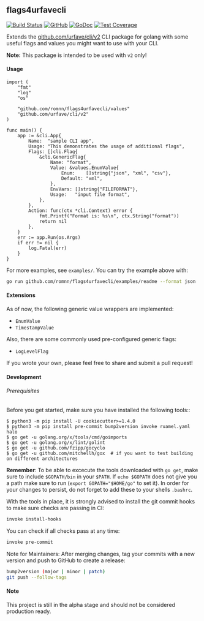 ## flags4urfavecli

[![Build Status](https://github.com/romnn/flags4urfavecli/workflows/test/badge.svg)](https://github.com/romnn/flags4urfavecli/actions)
[![GitHub](https://img.shields.io/github/license/romnn/flags4urfavecli)](https://github.com/romnn/flags4urfavecli)
[![GoDoc](https://godoc.org/github.com/romnn/flags4urfavecli?status.svg)](https://godoc.org/github.com/romnn/flags4urfavecli)
[![Test Coverage](https://codecov.io/gh/romnn/flags4urfavecli/branch/master/graph/badge.svg)](https://codecov.io/gh/romnn/flags4urfavecli)

Extends the [github.com/urfave/cli/v2](https://github.com/urfave/cli/v2) CLI package for golang with some useful flags and values you might want to use with your CLI.

**Note:** This package is intended to be used with `v2` only!


#### Usage

```golang
import (
	"fmt"
	"log"
	"os"

	"github.com/romnn/flags4urfavecli/values"
	"github.com/urfave/cli/v2"
)

func main() {
	app := &cli.App{
		Name:  "sample CLI app",
		Usage: "This demonstrates the usage of additional flags",
		Flags: []cli.Flag{
			&cli.GenericFlag{
				Name: "format",
				Value: &values.EnumValue{
					Enum:    []string{"json", "xml", "csv"},
					Default: "xml",
				},
				EnvVars: []string{"FILEFORMAT"},
				Usage:   "input file format",
			},
		},
		Action: func(ctx *cli.Context) error {
			fmt.Printf("Format is: %s\n", ctx.String("format"))
			return nil
		},
	}
	err := app.Run(os.Args)
	if err != nil {
		log.Fatal(err)
	}
}
```

For more examples, see `examples/`. You can try the example above with:
```bash
go run github.com/romnn/flags4urfavecli/examples/readme --format json
```

#### Extensions

As of now, the following generic value wrappers are implemented:

- `EnumValue`
- `TimestampValue`

Also, there are some commonly used pre-configured generic flags:

- `LogLevelFlag`

If you wrote your own, please feel free to share and submit a pull request!

#### Development

######  Prerequisites

Before you get started, make sure you have installed the following tools::

    $ python3 -m pip install -U cookiecutter>=1.4.0
    $ python3 -m pip install pre-commit bump2version invoke ruamel.yaml halo
    $ go get -u golang.org/x/tools/cmd/goimports
    $ go get -u golang.org/x/lint/golint
    $ go get -u github.com/fzipp/gocyclo
    $ go get -u github.com/mitchellh/gox  # if you want to test building on different architectures

**Remember**: To be able to excecute the tools downloaded with `go get`, 
make sure to include `$GOPATH/bin` in your `$PATH`.
If `echo $GOPATH` does not give you a path make sure to run
(`export GOPATH="$HOME/go"` to set it). In order for your changes to persist, 
do not forget to add these to your shells `.bashrc`.

With the tools in place, it is strongly advised to install the git commit hooks to make sure checks are passing in CI:
```bash
invoke install-hooks
```

You can check if all checks pass at any time:
```bash
invoke pre-commit
```

Note for Maintainers: After merging changes, tag your commits with a new version and push to GitHub to create a release:
```bash
bump2version (major | minor | patch)
git push --follow-tags
```

#### Note

This project is still in the alpha stage and should not be considered production ready.
